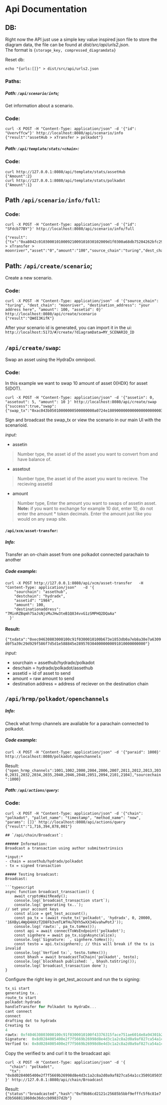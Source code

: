 # Api Documentation


## DB:    
Right now the API just use a simple key value inspired json file to store the diagram data, the file can be found at *dist/src/api/urls2.json*.   
The format is `{storage_key, compressed_diagramdata}`  
    
 Reset db:   
 ```shell
 echo "{urls:[]}" > dist/src/api/urls2.json
 ```


### Paths:  

##### Path: `/api/scenario/info`;   
Get information about a scenario.  

### Code:
```shell
curl -X POST -H "Content-Type: application/json" -d '{"id": "Uvervffcw"}' http://localhost:8080/api/scenario/info
{"result":"assetHub > xTransfer > polkadot"}
```

##### Path: `/api/template/stats/<chain>`:  

### Code:
```shell
curl http://127.0.0.1:8080/api/template/stats/assetHub
{"Amount":2} 
curl http://127.0.0.1:8080/api/template/stats/polkadot
{"Amount":1}
```


## Path `/api/scenario/info/full`:  

### Code:   
```shell
curl -X POST -H "Content-Type: application/json" -d '{"id": "SFdcb77BY"}' http://localhost:8080/api/scenario/info/full

{"result":{"tx":"0xa8042c0103000101000921009101030102009d1f0300a68db75204262bfc29aac76cd546e2500ba2acbd00","summary":"turing > xTransfer > moonriver","asset":"0","amount":"100","source_chain":"turing","dest_chain":"moonriver","txtype":"xTransfer"}}
```


## Path: `/api/create/scenario`;   
Create a new scenario.  
### Code:
```shell
curl -X POST -H "Content-Type: application/json" -d '{"source_chain": "turing", "dest_chain": "moonriver", "destination_address": "your address here", "amount": 100, "assetid": 0}' http://localhost:8080/api/create/scenario 
{"result":"QWdI3KifK"}
```
    
After your scenario id is generated, you can import it in the ui:   
`http://localhost:5173/#/create/?diagramData=MY_SCENARIO_ID`
    
## `/api/create/swap`:
Swap an asset using the HydraDx omnipool.

### Code:
In this example we want to swap 10 amount of asset 0(HDX) for asset 5(DOT).  

```shell 
curl -X POST -H "Content-Type: application/json" -d '{"assetin": 0, "assetout": 5, "amount": 10 }' http://localhost:8080/api/create/swap
{"success":true,"swap":{"swap_tx":"0xac043b05010000000500000000a0724e180900000000000000000000377d61b2850000000000000000000000","scenarioid":"IkwpZfaqF"}}

```
Sign and broadcast the swap_tx or view the scenario in our main UI with the scenarioid. 


*input:*   
-  assetin   
>  Number type, the asset id of the asset you want to convert from and have balance of.   

-  assetout   
>  Number type, the asset id of the asset you want to recieve. The recieving assetid 

-  amount     
>  Number type, Enter the amount you want to swaps of assetin asset. **Note:** if you want to exchange for example 10 dot, enter 10, do not enter the amount * token decimals. Enter the amount just like you would on any swap site.   





#### `/api/xcm/asset-transfer`:  

##### Info:  
Transfer an on-chain asset from one polkadot connected parachain to another


##### Code example:   
```shell
curl -X POST http://127.0.0.1:8080/api/xcm/asset-transfer   -H "Content-Type: application/json"   -d '{
    "sourchain": "assethub",
    "destchain": "hydradx",
    "assetid": "1984",
    "amount": 100,
    "destinationaddress": "7MinRZBqmh7SaJsNjsMuJHw3teB1Q834vvG1zSMPHQ2DQaAa"
  }'
```  
#### Result:  
`{"txdata":"0xec04630803000100c91f0300010100b673e1853db0a7eb8a38e7a6309d0f5a39c29d929f586f7d5d1e588845e2895703040000000091010000000000"}
`

*input:*   
- sourchain = assethub/hydradx/polkadot    
- deschain = hydradx/polkadot/assethub   
- assetid = id of asset to send   
- amount = raw amount to send   
- destination address = address of reciever on the destination chain  



## `/api/hrmp/polkadot/openchannels`  

##### Info:  
Check what hrmp channels are avaliable for a parachain connected to polkadot.  



##### Code example:   
```shell
curl -X POST -H "Content-Type: application/json" -d '{"paraid": 1000}' http://localhost:8080/polkadot/openchannels              
```

Result: 
`{"open_hrmp_channels":1001,1002,2000,2004,2006,2007,2011,2012,2013,2030,2031,2032,2034,2035,2040,2046,2048,2051,2094,2101,2104],"sourcechain":1000}`



##### Path: `/api/actions/query`:

### Code:
```shell
curl -X POST -H "Content-Type: application/json" -d '{"chain": "polkadot", "pallet_name": "timestamp", "method_name": "now", "params": []}' http://localhost:8080/api/actions/query
{"result":"1,716,394,878,001"}

## `/api/chain/Broadcast`:

###### Information:  
Broadcast a transaction using author submitextrinsics 

*input:*   
- chain = assethub/hydradx/polkadot    
- tx = signed transaction   

##### Testing broadcast:
Broadcast:

```typescript
async function broadcast_transaction() {
    await cryptoWaitReady();
    console.log(`broadcast_transaction start`);
    console.log(`generating tx..`);
// set your account keys
    const alice = get_test_account();
    const pa_tx = (await route_tx('polkadot', 'hydradx', 0, 20000, '16XByL4WpQ4mXzT2D8Fb3vmTLWfHu7QYh5wXX34GvahwPotJ'));
    console.log(`rawtx:`, pa_tx.toHex());
    const api = await connectToWsEndpoint('polkadot');
    const signhere = await pa_tx.signAsync(alice);
    console.log(`Signature: `, signhere.toHex());
    const testo = api.tx(signhere); // this will break if the tx is invalid
    console.log(`Verfied tx:`, testo.toHex());
    const bhash = await broadcastToChain('polkadot', testo);
    console.log(`blockhash published: `, bhash.toString());
    console.log(`broadcast_transaction done`);
}
```

Configure the right key in get_test_account and run the tx signing:
```ts
tx_si start
generating tx..
route_tx start
polkadot:hydradx
handleTransfer for Polkadot to HydraDx...
cant connect
connect
drafting dot to hydradx
Creating tx
4
rawtx: 0xf404630803000100c91f0300010100f43376315face751ae6014e8a94301b2c27c0bc4a234e9997ed2c856d13d3d2f030400000000823801000000000000
Signature:  0x8d0284005400e2f7f5669b26998d8e4d3c1a2c8a2d0a9af827ca54a1cc3509105035c32e01286f7090ae34a1e3b8827ef9c035ede86a2b3e5c16bb6df072541327c7797d07e5934e245ae7c9ce199b2212fe559ff2df0a9ad1d66421aa3828223d8b2e9c8b45020400630803000100c91f0300010100f43376315face751ae6014e8a94301b2c27c0bc4a234e9997ed2c856d13d3d2f030400000000823801000000000000
Verfied tx: 0x8d0284005400e2f7f5669b26998d8e4d3c1a2c8a2d0a9af827ca54a1cc3509105035c32e01286f7090ae34a1e3b8827ef9c035ede86a2b3e5c16bb6df072541327c7797d07e5934e245ae7c9ce199b2212fe559ff2df0a9ad1d66421aa3828223d8b2e9c8b45020400630803000100c91f0300010100f43376315face751ae6014e8a94301b2c27c0bc4a234e9997ed2c856d13d3d2f030400000000823801000000000000
```

Copy the verified tx and curl it to the broadcast api:

```shell
curl -X POST -H "Content-Type: application/json" -d '{
  "chain": "polkadot",
  "tx": "0x8d0284005400e2f7f5669b26998d8e4d3c1a2c8a2d0a9af827ca54a1cc3509105035c32e01286f7090ae34a1e3b8827ef9c035ede86a2b3e5c16bb6df072541327c7797d07e5934e245ae7c9ce199b2212fe559ff2df0a9ad1d66421aa3828223d8b2e9c8b45020400630803000100c91f0300010100f43376315face751ae6014e8a94301b2c27c0bc4a234e9997ed2c856d13d3d2f030400000000823801000000000000"
}' http://127.0.0.1:8080/api/chain/Broadcast
```

Result:  
`{"status":"broadcasted","hash":"0xf9b86cd2121c25685b5bbf9efffc5f6c81e7d3b568811860de36dccb09837d2b"}`

